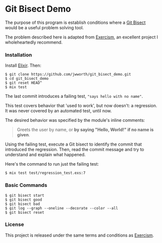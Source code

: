 # Git Bisect Demo

The purpose of this program is establish conditions where a [Git
Bisect](https://git-scm.com/docs/git-bisect) would be a useful problem solving
tool.

The problem described here is adapted from [Exercism](http://exercism.io), an
excellent project I wholeheartedly recommend.

### Installation

Install [Elixir](http://elixir-lang.org). Then:

```
$ git clone https://github.com/jwworth/git_bisect_demo.git
$ cd git_bisect_demo
$ git reset HEAD^
$ mix test
```

The last commit introduces a failing test, `"says hello with no name"`.

This test covers behavior that 'used to work', but now doesn't: a regression.
It was never covered by an automated test, until now.

The desired behavior was specified by the module's inline comments:

> Greets the user by name, or **by saying "Hello, World!" if no name is
> given**.

Using the failing test, execute a Git bisect to identify the commit that
introduced the regression. Then, read the commit message and try to understand
and explain what happened.

Here's the command to run just the failing test:

```
$ mix test test/regression_test.exs:7
```

### Basic Commands

```
$ git bisect start
$ git bisect good
$ git bisect bad
$ git log --graph --oneline --decorate --color --all
$ git bisect reset
```

### License

This project is released under the same terms and conditions as
[Exercism](http://exercism.io).
